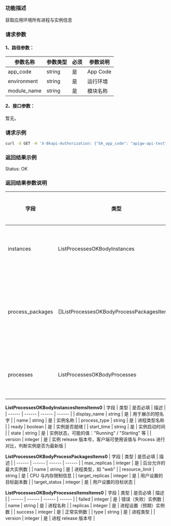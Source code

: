 ### 功能描述
获取应用环境所有进程与实例信息

### 请求参数

#### 1、路径参数：

| 参数名称 | 参数类型 | 必须 | 参数说明 |
| ------ | ------ | ------ | ------ |
| app_code | string | 是 | App Code |
| environment | string | 是 | 运行环境 |
| module_name | string | 是 | 模块名称 |

#### 2、接口参数：
暂无。

### 请求示例
```bash
curl -X GET -H 'X-Bkapi-Authorization: {"bk_app_code": "apigw-api-test", "bk_app_secret": "***", "bk_ticket": "***"}' --insecure https://bkapi.example.com/api/bkpaas3/prod/bkapps/applications/appid1/modules/default/envs/prod/processes/list/
```

### 返回结果示例
Status: OK

### 返回结果参数说明

| 字段 | 类型 | 是否必填 | 描述 |
| ------ | ------ | ------ | ------ |
| instances | ListProcessesOKBodyInstances | 是 | 所有实例状态 |
| process_packages | []ListProcessesOKBodyProcessPackagesItems0 | 是 | 进程在平台的配置状态 |
| processes | ListProcessesOKBodyProcesses | 是 | 进程当前状态 |

**ListProcessesOKBodyInstancesItemsItems0**
| 字段 | 类型 | 是否必填 | 描述 |
| ------ | ------ | ------ | ------ |
| display_name | string | 是 | 用于展示的短名字 |
| name | string | 是 | 实例名称 |
| process_type | string | 是 | 进程类型名称 |
| ready | boolean | 是 | 实例是否就绪 |
| start_time | string | 是 | 实例启动时间 |
| state | string | 是 | 实例状态，可能的值："Running" / "Starting" 等 |
| version | integer | 是 | 实例 release 版本号，客户端可使用该值与 Process 进行对比，判断实例是否为最新版 |

**ListProcessesOKBodyProcessPackagesItems0**
| 字段 | 类型 | 是否必填 | 描述 |
| ------ | ------ | ------ | ------ |
| max_replicas | integer | 是 | 后台允许的最大实例数 |
| name | string | 是 | 进程类型，如 "web" |
| resource_limit | string | 是 | CPU 与内存限制信息 |
| target_replicas | integer | 是 | 用户设置的目标副本数 |
| target_status | integer | 是 | 用户设置的目标状态 |

**ListProcessesOKBodyProcessesItemsItems0**
| 字段 | 类型 | 是否必填 | 描述 |
| ------ | ------ | ------ | ------ |
| failed | integer | 是 | 错误（失败）实例数 |
| name | string | 是 | 进程名称 |
| replicas | integer | 是 | 进程设置（预期）实例数 |
| success | integer | 是 | 正常实例数 |
| type | string | 是 | 进程类型 |
| version | integer | 是 | 进程 release 版本号 |